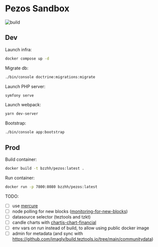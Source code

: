 # Pezos Sandbox

![build](https://github.com/bzzhh/pezos-sandbox/workflows/main/badge.svg)

## Dev

Launch infra:

```sh
docker compose up -d
```

Migrate db:

```sh
./bin/console doctrine:migrations:migrate
```

Launch PHP server:

```sh
symfony serve
```

Launch webpack:

```sh
yarn dev-server
```

Bootstrap:

```sh
./bin/console app:bootstrap
```

## Prod

Build container:

```sh
docker build -t bzzhh/pezos:latest .
```

Run container:

```sh
docker run -p 7800:8080 bzzhh/pezos:latest
```

TODO:

- [ ] use [mercure](https://mercure.rocks)
- [ ] node polling for new blocks ([monitoring-for-new-blocks](https://github.com/blockwatch-cc/tzgo#monitoring-for-new-blocks))
- [ ] datasource selector (teztools and tzkt)
- [ ] candle charts with [chartjs-chart-financial](https://github.com/chartjs/chartjs-chart-financial)
- [ ] env vars on run instead of build, to allow using public docker image
- [ ] admin for metadata (and sync with <https://github.com/jmagly/build.teztools.io/tree/main/communitydata>)
